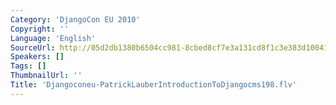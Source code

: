 ```yaml
---
Category: 'DjangoCon EU 2010'
Copyright: ''
Language: 'English'
SourceUrl: http://05d2db1380b6504cc981-8cbed8cf7e3a131cd8f1c3e383d10041.r93.cf2.rackcdn.com/djangocon-eu-2010/Djangoconeu-PatrickLauberIntroductionToDjangocms198.flv
Speakers: []
Tags: []
ThumbnailUrl: ''
Title: 'Djangoconeu-PatrickLauberIntroductionToDjangocms198.flv'
---
```


